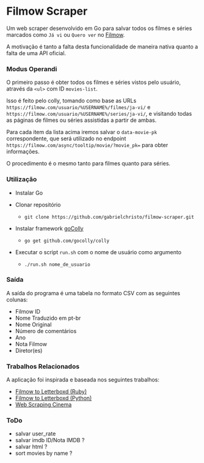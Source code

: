 # Filmow Scraper

Um web scraper desenvolvido em Go para salvar todos os filmes e séries marcados como `Já vi` ou `Quero ver` no [Filmow](https://filmow.com/).

A motivação é tanto a falta desta funcionalidade de maneira nativa quanto a falta de uma API oficial.

### Modus Operandi

O primeiro passo é obter todos os filmes e séries vistos pelo usuário, através da `<ul>` com ID `movies-list`.

Isso é feito pelo colly, tomando como base as URLs `https://filmow.com/usuario/%USERNAME%/filmes/ja-vi/` e `https://filmow.com/usuario/%USERNAME%/series/ja-vi/`, e visitando todas as páginas de filmes ou séries assistidas a partir de ambas.

Para cada item da lista acima iremos salvar o `data-movie-pk` correspondente, que será utilizado no endpoint `https://filmow.com/async/tooltip/movie/?movie_pk=` para obter informações.

O procedimento é o mesmo tanto para filmes quanto para séries.

### Utilização

- Instalar Go

- Clonar repositório
	- `git clone https://github.com/gabrielchristo/filmow-scraper.git`

- Instalar framework [goColly](https://github.com/gocolly/colly)
	- `go get github.com/gocolly/colly`

- Executar o script `run.sh` com o nome de usuário como argumento
	- `./run.sh nome_de_usuario`

### Saída

A saída do programa é uma tabela no formato CSV com as seguintes colunas:

- Filmow ID
- Nome Traduzido em pt-br
- Nome Original
- Número de comentários
- Ano
- Nota Filmow
- Diretor(es)

### Trabalhos Relacionados

A aplicação foi inspirada e baseada nos seguintes trabalhos:

- [Filmow to Letterboxd (Ruby)](https://github.com/pauloralves/filmow_to_letterboxd_csv)
- [Filmow to Letterboxd (Python)](https://github.com/larissamoreira/filmow_to_letterboxd)
- [Web Scraping Cinema](https://github.com/alvarofpp/imd0105-web-scraping-cinemas-natal)

### ToDo

- salvar user_rate
- salvar imdb ID/Nota IMDB ?
- salvar html ?
- sort movies by name ?

